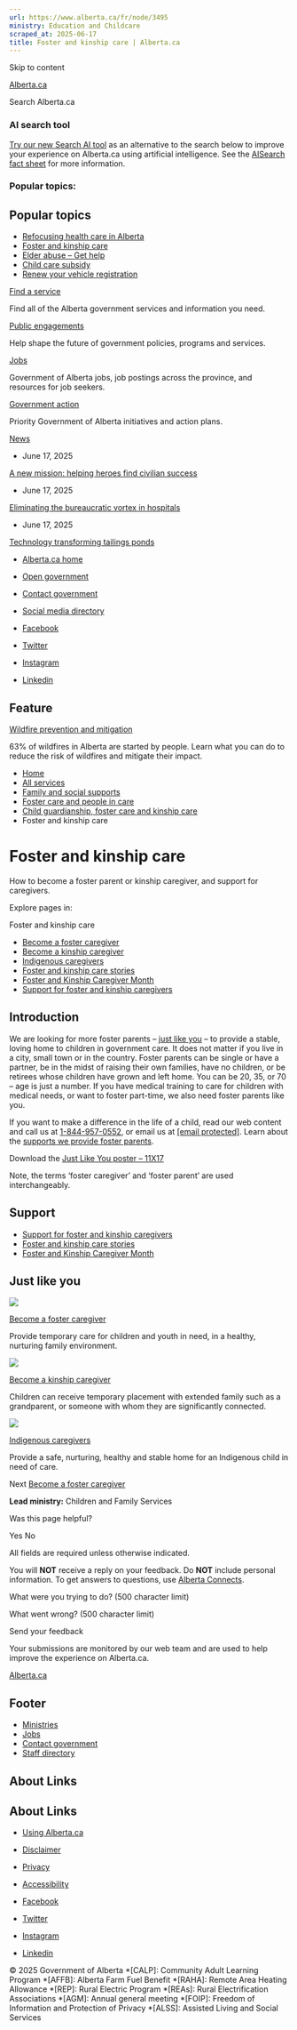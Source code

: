```yaml
---
url: https://www.alberta.ca/fr/node/3495
ministry: Education and Childcare
scraped_at: 2025-06-17
title: Foster and kinship care | Alberta.ca
---
```


Skip to content

[ Alberta.ca ](/ "Home")

Search Alberta.ca

### AI search tool

[Try our new Search AI tool](//searchai.alberta.ca/) as an alternative to the search below to improve your experience on Alberta.ca using artificial intelligence. See the [AISearch fact sheet](/system/files/ti-searchai-on-alberta-ca.pdf) for more information.

### Popular topics:

## Popular topics

  * [Refocusing health care in Alberta](/refocusing-health-care-in-alberta)
  * [Foster and kinship care](/foster-and-kinship-care)
  * [Elder abuse – Get help](/get-help-elder-abuse)
  * [Child care subsidy](/child-care-subsidy)
  * [Renew your vehicle registration](/vehicle-registration-renewal)



[Find a service](/all-services)

Find all of the Alberta government services and information you need.

[Public engagements](/public-engagement)

Help shape the future of government policies, programs and services.

[Jobs](/find-a-job)

Government of Alberta jobs, job postings across the province, and resources for job seekers.

[Government action](/government-action)

Priority Government of Alberta initiatives and action plans.

[News](/news)

  * June 17, 2025

[A new mission: helping heroes find civilian success](https://www.alberta.ca/release.cfm?xID=93484F8D4F239-0C19-0C50-EE5C10A1AA7DAE94)

  * June 17, 2025

[Eliminating the bureaucratic vortex in hospitals](https://www.alberta.ca/release.cfm?xID=93483F686E9DD-DC45-057A-D2A880EADB182292)

  * June 17, 2025

[Technology transforming tailings ponds](https://www.alberta.ca/release.cfm?xID=93482F3A82391-952D-4BA8-4FA399D7A9C03AE9)




  * [Alberta.ca home](/government-of-alberta)
  * [Open government](/open-government-program)
  * [Contact government](https://www.alberta.ca/contact.cfm)
  * [Social media directory](/social-media-directory)



  * [Facebook](https://www.facebook.com/youralberta.ca/)
  * [Twitter](https://twitter.com/YourAlberta)
  * [Instagram](https://www.instagram.com/youralberta/)
  * [Linkedin](https://www.linkedin.com/company/government-of-alberta/)



## Feature

[Wildfire prevention and mitigation](/wildfire-prevention-and-mitigation)

63% of wildfires in Alberta are started by people. Learn what you can do to reduce the risk of wildfires and mitigate their impact.

  * [Home](/)
  * [All services](/all-services)
  * [Family and social supports](/family-and-social-supports-topic)
  * [Foster care and people in care](/foster-care-and-people-in-care)
  * [Child guardianship, foster care and kinship care](/child-guardianship-foster-care-kinship-care)
  * Foster and kinship care



#  Foster and kinship care

How to become a foster parent or kinship caregiver, and support for caregivers. 

Explore pages in:

Foster and kinship care 

  * [Become a foster caregiver](/become-foster-caregiver)
  * [Become a kinship caregiver](/become-kinship-caregiver)
  * [Indigenous caregivers](/indigenous-caregivers)
  * [Foster and kinship care stories](/foster-kinship-care-stories)
  * [Foster and Kinship Caregiver Month](/foster-kinship-caregiver-month)
  * [Support for foster and kinship caregivers](/support-foster-caregivers)



## Introduction

We are looking for more foster parents – [just like you](https://www.alberta.ca/release.cfm?xID=86485F3A59B30-D35D-9305-6200A9C2451FFE01) – to provide a stable, loving home to children in government care. It does not matter if you live in a city, small town or in the country. Foster parents can be single or have a partner, be in the midst of raising their own families, have no children, or be retirees whose children have grown and left home. You can be 20, 35, or 70 – age is just a number. If you have medical training to care for children with medical needs, or want to foster part-time, we also need foster parents like you.

If you want to make a difference in the life of a child, read our web content and call us at [1-844-957-0552](tel:18449570552), or email us at [[email protected]](/cdn-cgi/l/email-protection#0b6d64787f6e79686a796e6c627d62656c4b6c647d256a6925686a). Learn about the [supports we provide foster parents](/support-foster-caregivers).

Download the [Just Like You poster – 11X17](/system/files/custom_downloaded_images/cs-foster-parents-just-like-you-poster-11X17.pdf "cs-foster-parents-just-like-you-poster-11X17.pdf")

Note, the terms ‘foster caregiver’ and ‘foster parent’ are used interchangeably.

## Support

  * [Support for foster and kinship caregivers](/support-foster-caregivers "Support for foster and kinship caregivers")
  * [Foster and kinship care stories](/foster-kinship-care-stories "Foster and kinship care stories")
  * [Foster and Kinship Caregiver Month](/foster-kinship-caregiver-month "Foster and Kinship Caregiver Month")



## Just like you

![](/system/files/styles/card_image_regular/private/custom_downloaded_images/cs-foster-kinship-caucasian-couple.jpg?itok=ERPFRKTn)

[Become a foster caregiver](/become-foster-caregiver)

Provide temporary care for children and youth in need, in a healthy, nurturing family environment. 

![](/system/files/styles/card_image_regular/private/custom_downloaded_images/cs-foster-kinship-woman-leaning.jpg?itok=hZs-8v8l)

[Become a kinship caregiver](/become-kinship-caregiver)

Children can receive temporary placement with extended family such as a grandparent, or someone with whom they are significantly connected. 

![](/system/files/styles/card_image_regular/private/custom_downloaded_images/cs-foster-kinship-indigenous-couple.jpg?itok=k9ysPTVu)

[Indigenous caregivers](/indigenous-caregivers)

Provide a safe, nurturing, healthy and stable home for an Indigenous child in need of care. 

Next [Become a foster caregiver](/become-foster-caregiver)

**Lead ministry:** Children and Family Services

Was this page helpful?

Yes No

All fields are required unless otherwise indicated. 

You will **NOT** receive a reply on your feedback. Do **NOT** include personal information. To get answers to questions, use [Alberta Connects](https://www.alberta.ca/contact.cfm#forms). 

What were you trying to do? (500 character limit)

What went wrong? (500 character limit)

Send your feedback

Your submissions are monitored by our web team and are used to help improve the experience on Alberta.ca.

[Alberta.ca](/ "Home")

## Footer

  * [Ministries](/ministries)
  * [Jobs](/find-a-job)
  * [Contact government](/contact-government)
  * [Staff directory](/staff-directory.cfm)



## About Links

## About Links

  * [Using Alberta.ca](/usingthissite)
  * [Disclaimer](/disclaimer)
  * [Privacy](/privacystatement)
  * [Accessibility](/accessibility)



  * [Facebook](https://www.facebook.com/youralberta.ca/)
  * [Twitter](https://twitter.com/YourAlberta)
  * [Instagram](https://www.instagram.com/youralberta/)
  * [Linkedin](https://www.linkedin.com/company/government-of-alberta/)



© 2025 Government of Alberta 
  *[CALP]: Community Adult Learning Program
  *[AFFB]: Alberta Farm Fuel Benefit
  *[RAHA]: Remote Area Heating Allowance
  *[REP]: Rural Electric Program
  *[REAs]: Rural Electrification Associations
  *[AGM]: Annual general meeting
  *[FOIP]: Freedom of Information and Protection of Privacy
  *[ALSS]: Assisted Living and Social Services
